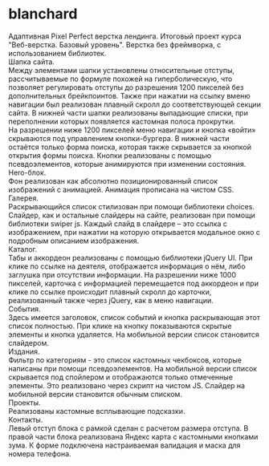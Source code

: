 # blanchard
Адаптивная Pixel Perfect верстка лендинга. Итоговый проект курса "Веб-верстка. Базовый уровень". Верстка без фреймворка, с использованием библиотек.  
Шапка сайта.  
Между элементами шапки установлены относительные отступы, рассчитываемые по формуле похожей на гиперболическую, что позволяет регулировать отступы до разрешения 1200 пикселей без дополнительных брейкпоинтов. Также при нажатии на ссылку вменю навигации был реализован плавный скролл до соответствующей секции сайта. В нижней части шапки реализованы выпадающие списки, при переполнении которых появляется кастомная полоса прокрутки.  
На разрешении ниже 1200 пикселей меню навигации и кнопка «войти» скрываются под управлением кнопки-бургера. В нижней части остаётся только форма поиска, которая также скрывается за кнопкой открытия формы поиска. Кнопки реализованы с помощью псевдоэлементов, которые анимируются при изменении состояния.  
Hero-блок.  
Фон реализован как абсолютно позиционированный список изображений с анимацией. Анимация прописана на чистом CSS.  
Галерея.  
Раскрывающийся список стилизован при помощи библиотеки choices. Слайдер, как и остальные слайдеры на сайте, реализован при помощи библиотеки swiper js. Каждый слайд в слайдере – это ссылка с изображением, при нажатии на которую открывается модальное окно с подробным описанием изображения.  
Каталог.  
Табы и аккордеон реализованы с помощью библиотеки jQuery UI. При клике по ссылке на деятеля, отображается информация о нём, либо заглушка при отсутствии информации. На разрешении ниже 1000 пикселей, карточка с информацией перемещается под аккордеон и при клике по ссылке происходит плавный скролл до карточки, реализованный также через jQuery, как в меню навигации.  
События.  
Здесь имеется заголовок, список событий и кнопка раскрывающая этот список полностью. При клике на кнопку показываются скрытые элементы и кнопка удаляется. На мобильной версии список становится слайдером.  
Издания.  
Фильтр по категориям - это список кастомных чекбоксов, которые написаны при помощи псевдоэлементов. На мобильной версии список скрывается под спойлером и отображаются только отмеченные элементы. Это реализовано через скрипт на чистом JS. Слайдер на мобильной версии становится обычным списком.  
Проекты.  
Реализованы кастомные всплывающие подсказки.  
Контакты.  
Левый отступ блока с рамкой сделан с расчетом размера отступа. В правой части блока реализована Яндекс карта с кастомными кнопками зума. К форме подключена настраиваемая валидация и маска для номера телефона.
